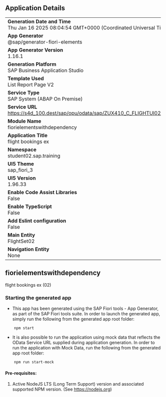 ## Application Details
|               |
| ------------- |
|**Generation Date and Time**<br>Thu Jan 16 2025 08:04:54 GMT+0000 (Coordinated Universal Time)|
|**App Generator**<br>@sap/generator-fiori-elements|
|**App Generator Version**<br>1.16.1|
|**Generation Platform**<br>SAP Business Application Studio|
|**Template Used**<br>List Report Page V2|
|**Service Type**<br>SAP System (ABAP On Premise)|
|**Service URL**<br>https://s4d_100.dest/sap/opu/odata/sap/ZUX410_C_FLIGHTUI02_CDS|
|**Module Name**<br>fiorielementswithdependency|
|**Application Title**<br>flight bookings ex|
|**Namespace**<br>student02.sap.training|
|**UI5 Theme**<br>sap_fiori_3|
|**UI5 Version**<br>1.96.33|
|**Enable Code Assist Libraries**<br>False|
|**Enable TypeScript**<br>False|
|**Add Eslint configuration**<br>False|
|**Main Entity**<br>FlightSet02|
|**Navigation Entity**<br>None|

## fiorielementswithdependency

flight bookings ex (02)

### Starting the generated app

-   This app has been generated using the SAP Fiori tools - App Generator, as part of the SAP Fiori tools suite.  In order to launch the generated app, simply run the following from the generated app root folder:

```
    npm start
```

- It is also possible to run the application using mock data that reflects the OData Service URL supplied during application generation.  In order to run the application with Mock Data, run the following from the generated app root folder:

```
    npm run start-mock
```

#### Pre-requisites:

1. Active NodeJS LTS (Long Term Support) version and associated supported NPM version.  (See https://nodejs.org)


